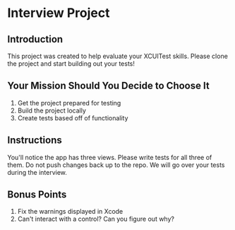 #  Interview Project

## Introduction
This project was created to help evaluate your XCUITest skills. Please clone the project and start building out your tests!

## Your Mission Should You Decide to Choose It
1. Get the project prepared for testing
2. Build the project locally
3. Create tests based off of functionality

## Instructions
You'll notice the app has three views. Please write tests for all three of them. Do not push changes back up to the repo. We will go over your tests during the interview.

## Bonus Points
1. Fix the warnings displayed in Xcode
2. Can't interact with a control? Can you figure out why?
